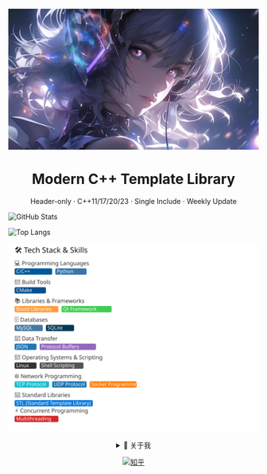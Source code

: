 <div id="title" align=center>

![头像](image/头像.jpg)

# Modern C++ Template Library 

<p align="center">Header-only · C++11/17/20/23 · Single Include · Weekly Update</p> 

<p align="left">
  <img width="400" alt="GitHub Stats" src="https://github-stats.ubrong.com/api?username=shiyu-code&show_icons=true&theme=tokyonight">
  <br/>

<p align="left">
  <img width="400" alt="Top Langs" src="https://github-stats.ubrong.com/api/top-langs/?username=shiyu-code&layout=compact&theme=tokyonight">
</p>

![tech-stack](image/tech-stack.svg)

<details>
  <summary>🎨 关于我</summary>

[![modern cpp](https://img.shields.io/badge/code-Modern%20C++-blue)](https://learn.microsoft.com/zh-cn/cpp/cpp/welcome-back-to-cpp-modern-cpp) 
![](https://img.shields.io/badge/热爱-学习-yellow) 
![](https://img.shields.io/badge/性格-开朗-red) 
![](https://img.shields.io/badge/爱好-二次元-red)

![C++17](https://img.shields.io/badge/-C%2B%2B17-00599C?logo=c%2B%2B&logoColor=white)
![C++20](https://img.shields.io/badge/-C%2B%2B20-00599C?logo=c%2B%2B&logoColor=white)
![C++23](https://img.shields.io/badge/-C%2B%2B23-00599C?logo=c%2B%2B&logoColor=white)
![Concepts](https://img.shields.io/badge/-Concepts-00599C?logo=c%2B%2B&logoColor=white)
![Modules](https://img.shields.io/badge/-Modules-00599C?logo=c%2B%2B&logoColor=white)
![Coroutines](https://img.shields.io/badge/-Coroutines-00599C?logo=c%2B%2B&logoColor=white)

![CMake](https://img.shields.io/badge/CMake-3.25+-064F8C?logo=cmake&logoColor=white)
![Ninja](https://img.shields.io/badge/Ninja-1.11-black?logo=ninja)
![GCC](https://img.shields.io/badge/GCC-13+-A42E2B?logo=gnu)
![Clang](https://img.shields.io/badge/Clang-16+-white?logo=llvm)
![MSVC](https://img.shields.io/badge/MSVC-2022-5E4FA2?logo=visualstudio)
![Conan](https://img.shields.io/badge/Conan-2.0-blue?logo=conan)
![vcpkg](https://img.shields.io/badge/vcpkg-2023.02-blue?logo=vcpkg)

![Qt 5.15](https://img.shields.io/badge/Qt-5.15-41CD52?logo=qt&logoColor=white)
![Qt 6.5](https://img.shields.io/badge/Qt-6.5-41CD52?logo=qt&logoColor=white)
![QtCore](https://img.shields.io/badge/-QtCore-41CD52?logo=qt&logoColor=white)
![QtWidgets](https://img.shields.io/badge/-QtWidgets-41CD52?logo=qt&logoColor=white)
![QML](https://img.shields.io/badge/-QML-41CD52?logo=qt&logoColor=white)
![QtQuick](https://img.shields.io/badge/-QtQuick-41CD52?logo=qt&logoColor=white)
![QtQuick3D](https://img.shields.io/badge/-QtQuick3D-41CD52?logo=qt&logoColor=white)
![QtMultimedia](https://img.shields.io/badge/-QtMultimedia-41CD52?logo=qt&logoColor=white)
![QtNetwork](https://img.shields.io/badge/-QtNetwork-41CD52?logo=qt&logoColor=white)
![QtSql](https://img.shields.io/badge/-QtSql-41CD52?logo=qt&logoColor=white)
![QtConcurrent](https://img.shields.io/badge/-QtConcurrent-41CD52?logo=qt&logoColor=white)
![QtCharts](https://img.shields.io/badge/-QtCharts-41CD52?logo=qt&logoColor=white)
![QtDataVisualization](https://img.shields.io/badge/-QtDataVisualization-41CD52?logo=qt&logoColor=white)
![QtSerialPort](https://img.shields.io/badge/-QtSerialPort-41CD52?logo=qt&logoColor=white)
![QtWebEngine](https://img.shields.io/badge/-QtWebEngine-41CD52?logo=qt&logoColor=white)

![Boost](https://img.shields.io/badge/Boost-1.82-FF9E3D?logo=boost&logoColor=white)
![OpenCV](https://img.shields.io/badge/OpenCV-4.8-5C3EE8?logo=opencv)
![PCL](https://img.shields.io/badge/PCL-1.13-FFC107?logo=pointclouds)
![Eigen](https://img.shields.io/badge/Eigen-3.4-0A7BDC?logo=eigen)
![spdlog](https://img.shields.io/badge/spdlog-1.12-42A5F5?logo=github)
![fmt](https://img.shields.io/badge/fmt-10.0-blue?logo=github)
![protobuf](https://img.shields.io/badge/protobuf-24.x-1A73E8?logo=protocolbuffers)
![grpc](https://img.shields.io/badge/gRPC-1.56-00B4E6?logo=grpc)
![SQLite](https://img.shields.io/badge/SQLite-3.42-003B57?logo=sqlite)
![PostgreSQL](https://img.shields.io/badge/PostgreSQL-15-4169E1?logo=postgresql)
![Redis](https://img.shields.io/badge/Redis-7.0-red?logo=redis)

![Clang-Tidy](https://img.shields.io/badge/Clang--Tidy-16-white?logo=llvm)
![Cppcheck](https://img.shields.io/badge/Cppcheck-2.12-1F6E43?logo=github)
![Valgrind](https://img.shields.io/badge/Valgrind-3.21-green?logo=linux)
![GoogleTest](https://img.shields.io/badge/GoogleTest-1.14-blue?logo=google)
![Catch2](https://img.shields.io/badge/Catch2-3.4-blue?logo=c%2B%2B)
![QTest](https://img.shields.io/badge/QTest-Qt6-41CD52?logo=qt&logoColor=white)
![Windows](https://img.shields.io/badge/Windows-0078D4?logo=windows)
![Linux](https://img.shields.io/badge/Linux-FCC624?logo=linux)
![macOS](https://img.shields.io/badge/macOS-000000?logo=apple)
![Docker](https://img.shields.io/badge/Docker-supported-2496ED?logo=docker)

</details>

[![知乎](https://img.shields.io/badge/%E7%9F%A5%E4%B9%8E-shiyu-yello)](https://www.zhihu.com/people/shi-yu-50-74)

</div>

[github-sub-title:img]: https://readme-typing-svg.herokuapp.com?font=Segoe+Script&center=true&lines=拾予爱编程

